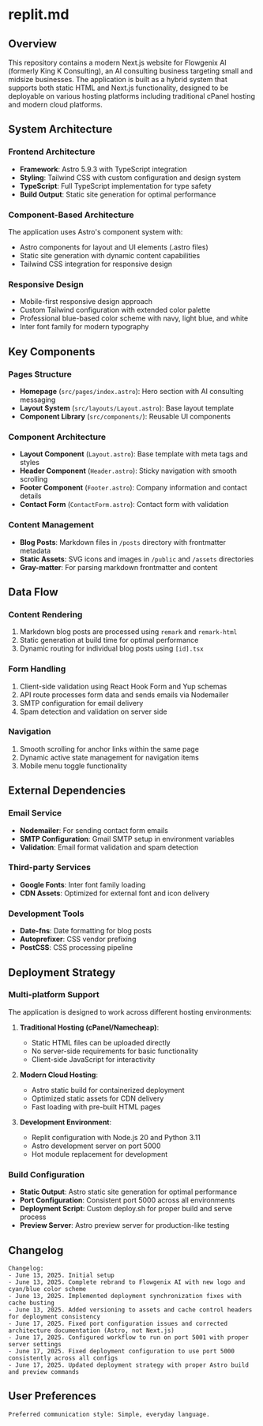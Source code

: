 # replit.md

## Overview

This repository contains a modern Next.js website for Flowgenix AI (formerly King K Consulting), an AI consulting business targeting small and midsize businesses. The application is built as a hybrid system that supports both static HTML and Next.js functionality, designed to be deployable on various hosting platforms including traditional cPanel hosting and modern cloud platforms.

## System Architecture

### Frontend Architecture
- **Framework**: Astro 5.9.3 with TypeScript integration
- **Styling**: Tailwind CSS with custom configuration and design system
- **TypeScript**: Full TypeScript implementation for type safety
- **Build Output**: Static site generation for optimal performance

### Component-Based Architecture
The application uses Astro's component system with:
- Astro components for layout and UI elements (.astro files)
- Static site generation with dynamic content capabilities
- Tailwind CSS integration for responsive design

### Responsive Design
- Mobile-first responsive design approach
- Custom Tailwind configuration with extended color palette
- Professional blue-based color scheme with navy, light blue, and white
- Inter font family for modern typography

## Key Components

### Pages Structure
- **Homepage** (`src/pages/index.astro`): Hero section with AI consulting messaging
- **Layout System** (`src/layouts/Layout.astro`): Base layout template
- **Component Library** (`src/components/`): Reusable UI components

### Component Architecture
- **Layout Component** (`Layout.astro`): Base template with meta tags and styles
- **Header Component** (`Header.astro`): Sticky navigation with smooth scrolling
- **Footer Component** (`Footer.astro`): Company information and contact details
- **Contact Form** (`ContactForm.astro`): Contact form with validation

### Content Management
- **Blog Posts**: Markdown files in `/posts` directory with frontmatter metadata
- **Static Assets**: SVG icons and images in `/public` and `/assets` directories
- **Gray-matter**: For parsing markdown frontmatter and content

## Data Flow

### Content Rendering
1. Markdown blog posts are processed using `remark` and `remark-html`
2. Static generation at build time for optimal performance
3. Dynamic routing for individual blog posts using `[id].tsx`

### Form Handling
1. Client-side validation using React Hook Form and Yup schemas
2. API route processes form data and sends emails via Nodemailer
3. SMTP configuration for email delivery
4. Spam detection and validation on server side

### Navigation
1. Smooth scrolling for anchor links within the same page
2. Dynamic active state management for navigation items
3. Mobile menu toggle functionality

## External Dependencies

### Email Service
- **Nodemailer**: For sending contact form emails
- **SMTP Configuration**: Gmail SMTP setup in environment variables
- **Validation**: Email format validation and spam detection

### Third-party Services
- **Google Fonts**: Inter font family loading
- **CDN Assets**: Optimized for external font and icon delivery

### Development Tools
- **Date-fns**: Date formatting for blog posts
- **Autoprefixer**: CSS vendor prefixing
- **PostCSS**: CSS processing pipeline

## Deployment Strategy

### Multi-platform Support
The application is designed to work across different hosting environments:

1. **Traditional Hosting (cPanel/Namecheap)**:
   - Static HTML files can be uploaded directly
   - No server-side requirements for basic functionality
   - Client-side JavaScript for interactivity

2. **Modern Cloud Hosting**:
   - Astro static build for containerized deployment
   - Optimized static assets for CDN delivery
   - Fast loading with pre-built HTML pages

3. **Development Environment**:
   - Replit configuration with Node.js 20 and Python 3.11
   - Astro development server on port 5000
   - Hot module replacement for development

### Build Configuration
- **Static Output**: Astro static site generation for optimal performance
- **Port Configuration**: Consistent port 5000 across all environments
- **Deployment Script**: Custom deploy.sh for proper build and serve process
- **Preview Server**: Astro preview server for production-like testing

## Changelog

```
Changelog:
- June 13, 2025. Initial setup
- June 13, 2025. Complete rebrand to Flowgenix AI with new logo and cyan/blue color scheme
- June 13, 2025. Implemented deployment synchronization fixes with cache busting
- June 13, 2025. Added versioning to assets and cache control headers for deployment consistency
- June 17, 2025. Fixed port configuration issues and corrected architecture documentation (Astro, not Next.js)
- June 17, 2025. Configured workflow to run on port 5001 with proper server settings
- June 17, 2025. Fixed deployment configuration to use port 5000 consistently across all configs
- June 17, 2025. Updated deployment strategy with proper Astro build and preview commands
```

## User Preferences

```
Preferred communication style: Simple, everyday language.
```